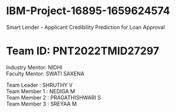 # IBM-Project-16895-1659624574
Smart Lender - Applicant Credibility Prediction for Loan Approval
# Team ID: PNT2022TMID27297
Industry Mentor: NIDHI  
Faculty Mentor: SWATI SAXENA  

Team Leader : SHRUTHY V  
Team Member 1 : NEDIGA M  
Team Member 2 : PRAGATHISHWARI S  
Team Member 3 : SREYAA M  
